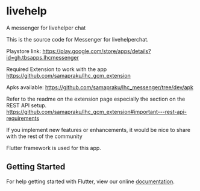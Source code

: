 # livehelp

A messenger for livehelper chat 


This is the source code for Messenger for livehelperchat.

Playstore link:
https://play.google.com/store/apps/details?id=gh.tbsapps.lhcmessenger

Required Extension to work with the app
https://github.com/samapraku/lhc_gcm_extension

Apks available: https://github.com/samapraku/lhc_messenger/tree/dev/apk

Refer to the readme on the extension page especially the section on the REST API setup.
https://github.com/samapraku/lhc_gcm_extension#important---rest-api-requirements

If you implement new features or enhancements, it would be nice to share with the rest of the community


Flutter framework is used for this app.
## Getting Started

For help getting started with Flutter, view our online
[documentation](https://flutter.io/).
